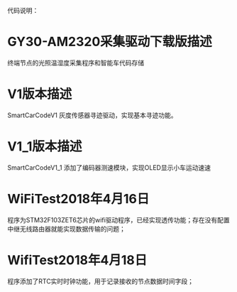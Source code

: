 代码说明：
# GY30-AM2320采集驱动下载版描述
终端节点的光照温湿度采集程序和智能车代码存储

# V1版本描述
SmartCarCodeV1 灰度传感器寻迹驱动，实现基本寻迹功能。
# V1_1版本描述
SmartCarCodeV1_1 添加了编码器测速模块，实现OLED显示小车运动速速

# WiFiTest2018年4月16日
程序为STM32F103ZET6芯片的wifi驱动程序，已经实现透传功能；存在没有配置中继无线路由器就能实现数据传输的问题；

# WifiTest2018年4月18日
程序添加了RTC实时时钟功能，用于记录接收的节点数据时间字段；
